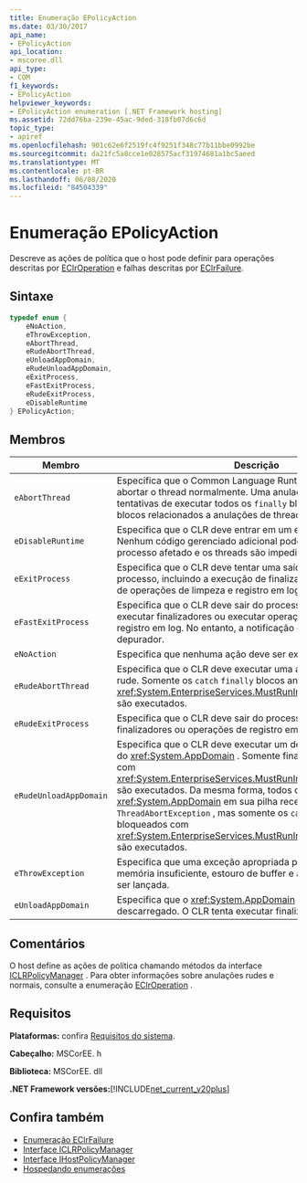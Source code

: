 ```yaml
---
title: Enumeração EPolicyAction
ms.date: 03/30/2017
api_name:
- EPolicyAction
api_location:
- mscoree.dll
api_type:
- COM
f1_keywords:
- EPolicyAction
helpviewer_keywords:
- EPolicyAction enumeration [.NET Framework hosting]
ms.assetid: 72dd76ba-239e-45ac-9ded-318fb07d6c6d
topic_type:
- apiref
ms.openlocfilehash: 901c62e6f2519fc4f9251f348c77b11bbe0992be
ms.sourcegitcommit: da21fc5a8cce1e028575acf31974681a1bc5aeed
ms.translationtype: MT
ms.contentlocale: pt-BR
ms.lasthandoff: 06/08/2020
ms.locfileid: "84504339"
---
```

# <a name="epolicyaction-enumeration"></a>Enumeração EPolicyAction
Descreve as ações de política que o host pode definir para operações descritas por [EClrOperation](eclroperation-enumeration.md) e falhas descritas por [EClrFailure](eclrfailure-enumeration.md).  
  
## <a name="syntax"></a>Sintaxe  
  
```cpp  
typedef enum {  
    eNoAction,  
    eThrowException,  
    eAbortThread,  
    eRudeAbortThread,  
    eUnloadAppDomain,  
    eRudeUnloadAppDomain,  
    eExitProcess,  
    eFastExitProcess,  
    eRudeExitProcess,  
    eDisableRuntime  
} EPolicyAction;  
```  
  
## <a name="members"></a>Membros  
  
|Membro|Descrição|  
|------------|-----------------|  
|`eAbortThread`|Especifica que o Common Language Runtime (CLR) deve abortar o thread normalmente. Uma anulação normal inclui tentativas de executar todos os `finally` blocos, todos os `catch` blocos relacionados a anulações de thread e finalizadores.|  
|`eDisableRuntime`|Especifica que o CLR deve entrar em um estado desabilitado. Nenhum código gerenciado adicional pode ser executado no processo afetado e os threads são impedidos de entrar no CLR.|  
|`eExitProcess`|Especifica que o CLR deve tentar uma saída normal do processo, incluindo a execução de finalizadores e a execução de operações de limpeza e registro em log.|  
|`eFastExitProcess`|Especifica que o CLR deve sair do processo imediatamente, sem executar finalizadores ou executar operações de limpeza e registro em log. No entanto, a notificação é enviada ao depurador.|  
|`eNoAction`|Especifica que nenhuma ação deve ser executada.|  
|`eRudeAbortThread`|Especifica que o CLR deve executar uma anulação de thread rude. Somente os `catch` `finally` blocos and marcados com <xref:System.EnterpriseServices.MustRunInClientContextAttribute> são executados.|  
|`eRudeExitProcess`|Especifica que o CLR deve sair do processo sem executar finalizadores ou operações de registro em log.|  
|`eRudeUnloadAppDomain`|Especifica que o CLR deve executar um descarregamento rude do <xref:System.AppDomain> . Somente finalizadores marcados com <xref:System.EnterpriseServices.MustRunInClientContextAttribute> são executados. Da mesma forma, todos os threads com isso <xref:System.AppDomain> em sua pilha recebem um `ThreadAbortException` , mas somente os `catch` `finally` blocos e bloqueados com <xref:System.EnterpriseServices.MustRunInClientContextAttribute> são executados.|  
|`eThrowException`|Especifica que uma exceção apropriada para a condição, como memória insuficiente, estouro de buffer e assim por diante, deve ser lançada.|  
|`eUnloadAppDomain`|Especifica que o <xref:System.AppDomain> deve ser descarregado. O CLR tenta executar finalizadores.|  
  
## <a name="remarks"></a>Comentários  
 O host define as ações de política chamando métodos da interface [ICLRPolicyManager](iclrpolicymanager-interface.md) . Para obter informações sobre anulações rudes e normais, consulte a enumeração [EClrOperation](eclroperation-enumeration.md) .  
  
## <a name="requirements"></a>Requisitos  
 **Plataformas:** confira [Requisitos do sistema](../../get-started/system-requirements.md).  
  
 **Cabeçalho:** MSCorEE. h  
  
 **Biblioteca:** MSCorEE. dll  
  
 **.NET Framework versões:**[!INCLUDE[net_current_v20plus](../../../../includes/net-current-v20plus-md.md)]  
  
## <a name="see-also"></a>Confira também

- [Enumeração EClrFailure](eclrfailure-enumeration.md)
- [Interface ICLRPolicyManager](iclrpolicymanager-interface.md)
- [Interface IHostPolicyManager](ihostpolicymanager-interface.md)
- [Hospedando enumerações](hosting-enumerations.md)
